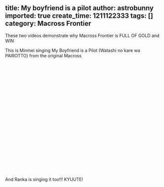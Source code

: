title: My boyfriend is a pilot
author: astrobunny
imported: true
create_time: 1211122333
tags: []
category: Macross Frontier
---
These two videos demonstrate why Macross Frontier is FULL OF GOLD and WIN  
  
This is Minmei singing My Boyfriend is a Pilot (Watashi no kare wa PAIROTTO) from the original Macross  
  
<object width="425" height="355"><param name="movie" value="http://www.youtube.com/v/aH0H_idMtHI&amp;hl=en">
<param name="wmode" value="transparent">
<embed src="http://www.youtube.com/v/aH0H_idMtHI&amp;hl=en" type="application/x-shockwave-flash" wmode="transparent" width="425" height="355"></embed></object>  
  
And Ranka is singing it too!!! KYUUTE!  
  
<object width="425" height="355"><param name="movie" value="http://www.youtube.com/v/I5lBZQVN1Lo&amp;hl=en">
<param name="wmode" value="transparent">
<embed src="http://www.youtube.com/v/I5lBZQVN1Lo&amp;hl=en" type="application/x-shockwave-flash" wmode="transparent" width="425" height="355"></embed></object>

